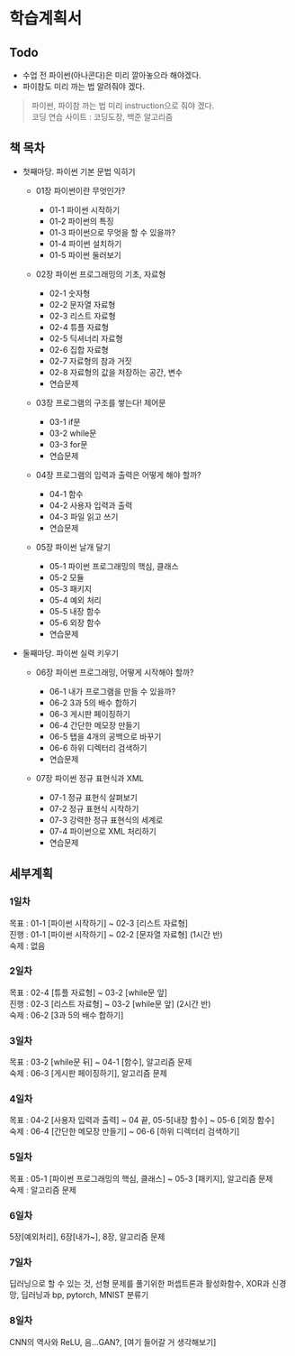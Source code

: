 # 학습계획서

## Todo
- 수업 전 파이썬(아나콘다)은 미리 깔아놓으라 해야겠다.
- 파이참도 미리 까는 법 알려줘야 겠다.
> 파이썬, 파이참 까는 법 미리 instruction으로 줘야 겠다.  
> 코딩 연습 사이트 : 코딩도장, 백준 알고리즘

## 책 목차
- 첫째마당. 파이썬 기본 문법 익히기

	- 01장 파이썬이란 무엇인가?
		- 01-1 파이썬 시작하기
		- 01-2 파이썬의 특징
		- 01-3 파이썬으로 무엇을 할 수 있을까?
		- 01-4 파이썬 설치하기
		- 01-5 파이썬 둘러보기

	- 02장 파이썬 프로그래밍의 기초, 자료형
		- 02-1 숫자형
		- 02-2 문자열 자료형
		- 02-3 리스트 자료형
		- 02-4 튜플 자료형
		- 02-5 딕셔너리 자료형
		- 02-6 집합 자료형
		- 02-7 자료형의 참과 거짓
		- 02-8 자료형의 값을 저장하는 공간, 변수
		- 연습문제

	- 03장 프로그램의 구조를 쌓는다! 제어문
		- 03-1 if문
		- 03-2 while문
		- 03-3 for문
		- 연습문제

	- 04장 프로그램의 입력과 출력은 어떻게 해야 할까?
		- 04-1 함수
		- 04-2 사용자 입력과 출력
		- 04-3 파일 읽고 쓰기
		- 연습문제

    - 05장 파이썬 날개 달기
        - 05-1 파이썬 프로그래밍의 핵심, 클래스
        - 05-2 모듈
        - 05-3 패키지
        - 05-4 예외 처리
        - 05-5 내장 함수
        - 05-6 외장 함수
        - 연습문제

- 둘째마당. 파이썬 실력 키우기

    - 06장 파이썬 프로그래밍, 어떻게 시작해야 할까?
        - 06-1 내가 프로그램을 만들 수 있을까?
        - 06-2 3과 5의 배수 합하기
        - 06-3 게시판 페이징하기
        - 06-4 간단한 메모장 만들기
        - 06-5 탭을 4개의 공백으로 바꾸기
        - 06-6 하위 디렉터리 검색하기
        - 연습문제

    - 07장 파이썬 정규 표현식과 XML
        - 07-1 정규 표현식 살펴보기
        - 07-2 정규 표현식 시작하기
        - 07-3 강력한 정규 표현식의 세계로
        - 07-4 파이썬으로 XML 처리하기
        - 연습문제

## 세부계획

### 1일차
목표 : 01-1 [파이썬 시작하기] ~ 02-3 [리스트 자료형]  
진행 : 01-1 [파이썬 시작하기] ~ 02-2 [문자열 자료형] (1시간 반)  
숙제 : 없음

### 2일차
목표 : 02-4 [튜플 자료형] ~ 03-2 [while문 앞]  
진행 : 02-3 [리스트 자료형] ~ 03-2 [while문 앞] (2시간 반)  
숙제 : 06-2 [3과 5의 배수 합하기]

### 3일차
목표 : 03-2 [while문 뒤] ~ 04-1 [함수], 알고리즘 문제  
숙제 : 06-3 [게시판 페이징하기], 알고리즘 문제

### 4일차
목표 : 04-2 [사용자 입력과 출력] ~ 04 끝, 05-5[내장 함수] ~ 05-6 [외장 함수]  
숙제 : 06-4 [간단한 메모장 만들기] ~ 06-6 [하위 디렉터리 검색하기]

### 5일차
목표 : 05-1 [파이썬 프로그래밍의 핵심, 클래스] ~ 05-3 [패키지], 알고리즘 문제  
숙제 : 알고리즘 문제

### 6일차
5장[예외처리], 6장[내가~], 8장, 알고리즘 문제

### 7일차
딥러닝으로 할 수 있는 것, 선형 문제를 풀기위한 퍼셉트론과 활성화함수, XOR과 신경망, 딥러닝과 bp, pytorch, MNIST 분류기

### 8일차
CNN의 역사와 ReLU, 음...GAN?, [여기 들어갈 거 생각해보기]
